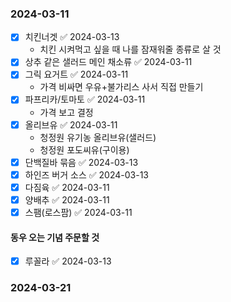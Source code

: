 ### 2024-03-11 
- [x] 치킨너겟 ✅ 2024-03-13
	- 치킨 시켜먹고 싶을 때 나를 잠재워줄 종류로 살 것 
- [x] 상추 같은 샐러드 메인 채소류 ✅ 2024-03-11
- [x] 그릭 요거트 ✅ 2024-03-11
	- 가격 비싸면 우유+불가리스 사서 직접 만들기
- [x] 파프리카/토마토 ✅ 2024-03-11
	- 가격 보고 결정 
- [x] 올리브유 ✅ 2024-03-11
	- 청정원 유기농 올리브유(샐러드) 
	- 청정원 포도씨유(구이용)
- [x] 단백질바 묶음 ✅ 2024-03-13
- [x] 하인즈 버거 소스 ✅ 2024-03-13
- [x] 다짐육 ✅ 2024-03-11
- [x] 양배추 ✅ 2024-03-11
- [x] 스팸(로스팜) ✅ 2024-03-11

#### 동우 오는 기념 주문할 것
- [x] 루꼴라 ✅ 2024-03-13


### 2024-03-21 

